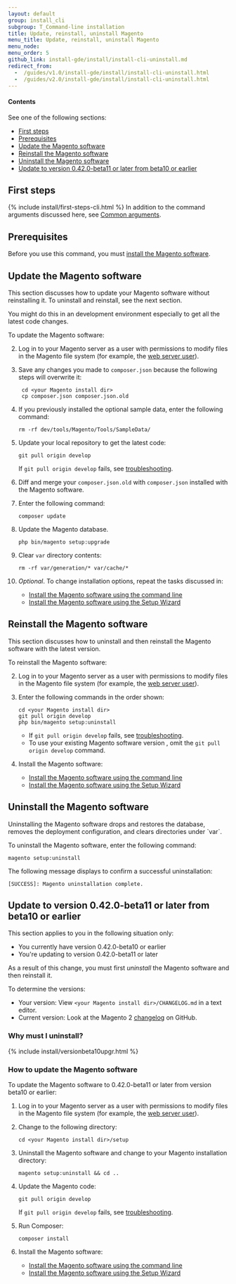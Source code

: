 ```yaml
---
layout: default
group: install_cli 
subgroup: T_Command-line installation
title: Update, reinstall, uninstall Magento
menu_title: Update, reinstall, uninstall Magento
menu_node: 
menu_order: 5
github_link: install-gde/install/install-cli-uninstall.md
redirect_from:
  -  /guides/v1.0/install-gde/install/install-cli-uninstall.html
  -  /guides/v2.0/install-gde/install/install-cli-uninstall.html
---
```


  
<h4>Contents</h4>

See one of the following sections:

*	<a href="#instgde-cli-before">First steps</a>
*	<a href="#instgde-install-magento-prereq">Prerequisites</a>
*	<a href="#instgde-install-magento-update">Update the Magento software</a>
*	<a href="#instgde-install-magento-reinstall">Reinstall the Magento software</a>
*	<a href="#instgde-install-uninstall">Uninstall the Magento software</a>
*	<a href="#instgde-install-magento-updatebeta11">Update to version 0.42.0-beta11 or later from beta10 or earlier</a>

<h2 id="instgde-cli-before">First steps</h2>
{% include install/first-steps-cli.html %}
In addition to the command arguments discussed here, see <a href="{{ site.gdeurl }}install-gde/install/cli/install-cli-subcommands.html#instgde-cli-subcommands-common">Common arguments</a>.

<h2 id="instgde-install-magento-prereq">Prerequisites</h2>
Before you use this command, you must <a href="{{ site.gdeurl }}install-gde/install/cli/install-cli-install.html">install the Magento software</a>.

<h2 id="instgde-install-magento-update">Update the Magento software</h2>
This section discusses how to update your Magento software without reinstalling it. To uninstall and reinstall, see the next section.

You might do this in an development environment especially to get all the latest code changes.

To update the Magento software:

2.	Log in to your Magento server as a user with permissions to modify files in the Magento file system (for example, the <a href="{{ site.gdeurl }}install-gde/install/prepare-install.html#install-update-depend-apache">web server user</a>).
3. Save any changes you made to `composer.json` because the following steps will overwrite it:

		cd <your Magento install dir>
		cp composer.json composer.json.old

3.	If you previously installed the optional sample data, enter the following command:

		rm -rf dev/tools/Magento/Tools/SampleData/

3.	Update your local repository to get the latest code:
		
		git pull origin develop

	<div class="bs-callout bs-callout-info" id="info">
		<span class="glyphicon-class">
  			<p>If <code>git pull origin develop</code> fails, see <a href="{{ site.gdeurl }}install-gde/trouble/trouble/git/tshoot_git-pull-origin.html">troubleshooting</a>.</p> </span>
	</div>
				
3.	Diff and merge your `composer.json.old` with `composer.json` installed with the Magento software.

4.	Enter the following command:

		composer update

4.	Update the Magento database.

		php bin/magento setup:upgrade

5.	Clear `var` directory contents:

		rm -rf var/generation/* var/cache/*

4.	_Optional_. To change installation options, repeat the tasks discussed in:

	*	<a href="{{ site.gdeurl }}install-gde/install/cli/install-cli-install.html#instgde-install-cli-magento">Install the Magento software using the command line</a>
	*	<a href="{{ site.gdeurl }}install-gde/install/install-web.html">Install the Magento software using the Setup Wizard</a>

<h2 id="instgde-install-magento-reinstall">Reinstall the Magento software</h2>
This section discusses how to uninstall and then reinstall the Magento software with the latest version.

To reinstall the Magento software:

2.	Log in to your Magento server as a user with permissions to modify files in the Magento file system (for example, the <a href="{{ site.gdeurl }}install-gde/install/prepare-install.html#install-update-depend-apache">web server user</a>).
3.	Enter the following commands in the order shown:

		cd <your Magento install dir>
		git pull origin develop
		php bin/magento setup:uninstall

	<div class="bs-callout bs-callout-info" id="info">
		<span class="glyphicon-class">
  			<ul><li>If <code>git pull origin develop</code> fails, see <a href="{{ site.gdeurl }}install-gde/trouble/trouble/git/tshoot_git-pull-origin.html">troubleshooting</a>. </li>
  				<li>To use your existing Magento software version , omit the <code>git pull origin develop</code> command.</li></ul></span>
	</div>

4.	Install the Magento software:

	*	<a href="{{ site.gdeurl }}install-gde/install/cli/install-cli-install.html#instgde-install-cli-magento">Install the Magento software using the command line</a>
	*	<a href="{{ site.gdeurl }}install-gde/install/install-web.html">Install the Magento software using the Setup Wizard</a>

<h2 id="instgde-install-uninstall">Uninstall the Magento software</h2>
Uninstalling the Magento software drops and restores the database, removes the deployment configuration, and clears directories under `var`.

To uninstall the Magento software, enter the following command:

	magento setup:uninstall

The following message displays to confirm a successful uninstallation:

	[SUCCESS]: Magento uninstallation complete.

<h2 id="instgde-install-magento-updatebeta11">Update to version 0.42.0-beta11 or later from beta10 or earlier</h2>
This section applies to you in the following situation only:

*	You currently have version 0.42.0-beta10 or earlier
*	You're updating to version 0.42.0-beta11 or later

<div class="bs-callout bs-callout-info" id="info">
    <p>As a result of this change, you must first <em>uninstall</em> the Magento software and then reinstall it.</p>
</div>

To determine the versions:

*	Your version: View `<your Magento install dir>/CHANGELOG.md` in a text editor.
*	Current version: Look at the Magento 2 <a href="{{ site.mage2000url }}CHANGELOG.md" target="_blank">changelog</a> on GitHub.

<h3 id="instgde-install-magento-updatebeta11-why">Why must I uninstall?</h3>
{% include install/versionbeta10upgr.html %}


<h3 id="instgde-install-magento-updatebeta11-how">How to update the Magento software</h3>
To update the Magento software to 0.42.0-beta11 or later from version beta10 or earlier:

1.	Log in to your Magento server as a user with permissions to modify files in the Magento file system (for example, the <a href="{{ site.gdeurl }}install-gde/install/prepare-install.html#install-update-depend-apache">web server user</a>).

2.	Change to the following directory:

		cd <your Magento install dir>/setup

3.	Uninstall the Magento software and change to your Magento installation directory:

		magento setup:uninstall && cd ..

4.	Update the Magento code:

		git pull origin develop

	<div class="bs-callout bs-callout-info" id="info">
		<span class="glyphicon-class">
  			<p>If <code>git pull origin develop</code> fails, see <a href="{{ site.gdeurl }}install-gde/trouble/trouble/git/tshoot_git-pull-origin.html">troubleshooting</a>.</p> </span>
	</div>

5.	Run Composer:

		composer install

6.	Install the Magento software:

	*	<a href="{{ site.gdeurl }}install-gde/install/cli/install-cli-install.html#instgde-install-cli-magento">Install the Magento software using the command line</a>
	*	<a href="{{ site.gdeurl }}install-gde/install/install-web.html">Install the Magento software using the Setup Wizard</a>